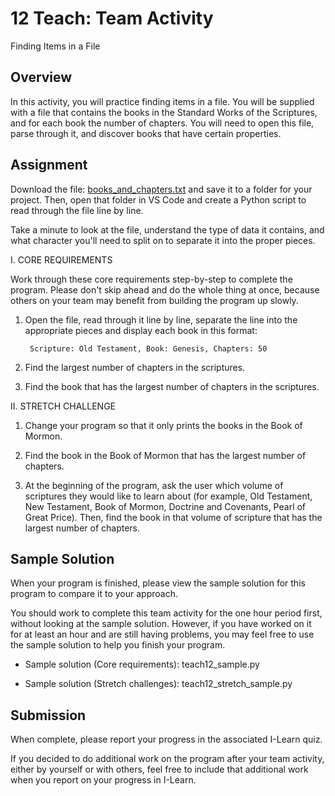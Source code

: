 # 12 Teach: Team Activity

Finding Items in a File

## Overview

In this activity, you will practice finding items in a file. You will be supplied with a file that contains the books in the Standard Works of the Scriptures, and for each book the number of chapters. You will need to open this file, parse through it, and discover books that have certain properties.

## Assignment

Download the file: [books_and_chapters.txt](https://byui-cse.github.io/cse110-course/lesson12/books_and_chapters.txt) and save it to a folder for your project. Then, open that folder in VS Code and create a Python script to read through the file line by line.

Take a minute to look at the file, understand the type of data it contains, and what character you'll need to split on to separate it into the proper pieces.

I. CORE REQUIREMENTS

Work through these core requirements step-by-step to complete the program. Please don't skip ahead and do the whole thing at once, because others on your team may benefit from building the program up slowly.

1. Open the file, read through it line by line, separate the line into the appropriate pieces and display each book in this format:

        Scripture: Old Testament, Book: Genesis, Chapters: 50

2. Find the largest number of chapters in the scriptures.

3. Find the book that has the largest number of chapters in the scriptures.

II. STRETCH CHALLENGE

1. Change your program so that it only prints the books in the Book of Mormon.

2. Find the book in the Book of Mormon that has the largest number of chapters.

3. At the beginning of the program, ask the user which volume of scriptures they would like to learn about (for example, Old Testament, New Testament, Book of Mormon, Doctrine and Covenants, Pearl of Great Price). Then, find the book in that volume of scripture that has the largest number of chapters.

## Sample Solution

When your program is finished, please view the sample solution for this program to compare it to your approach.

You should work to complete this team activity for the one hour period first, without looking at the sample solution. However, if you have worked on it for at least an hour and are still having problems, you may feel free to use the sample solution to help you finish your program.

- Sample solution (Core requirements): teach12_sample.py

- Sample solution (Stretch challenges): teach12_stretch_sample.py

## Submission

When complete, please report your progress in the associated I-Learn quiz.

If you decided to do additional work on the program after your team activity, either by yourself or with others, feel free to include that additional work when you report on your progress in I-Learn.
